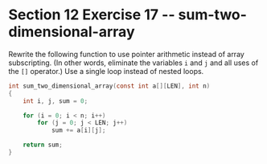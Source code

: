 # Section 12 Exercise 17 -- sum-two-dimensional-array

Rewrite the following function to use pointer arithmetic instead of array subscripting. (In other words, eliminate the variables `i` and `j` and all uses of the `[]` operator.) Use a single loop instead of nested loops.

```c
int sum_two_dimensional_array(const int a[][LEN], int n)
{
    int i, j, sum = 0;

    for (i = 0; i < n; i++) 
        for (j = 0; j < LEN; j++)
            sum += a[i][j];

    return sum;
}
```

